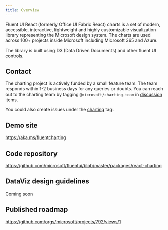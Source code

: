 ```yaml
---
title: Overview
---
```

Fluent UI React (formerly Office UI Fabric React) charts is a set of modern, accessible, interactive, lightweight and highly customizable visualization library representing the Microsoft design system. The charts are used across 100+ projects inside Microsoft including Microsoft 365 and Azure.

The library is built using D3 (Data Driven Documents) and other fluent UI controls.

## Contact

The charting project is actively funded by a small feature team. The team responds within 1-2 business days for any queries or doubts.
You can reach out to the charting team by tagging `@microsoft/charting-team` in [discussion](https://github.com/microsoft/fluentui/discussions) items.

You could also create issues under the [charting](https://github.com/microsoft/fluentui/labels/Package:%20charting) tag.

## Demo site
https://aka.ms/fluentcharting

## Code repository
https://github.com/microsoft/fluentui/blob/master/packages/react-charting

## DataViz design guidelines
Coming soon

## Published roadmap
https://github.com/orgs/microsoft/projects/792/views/1